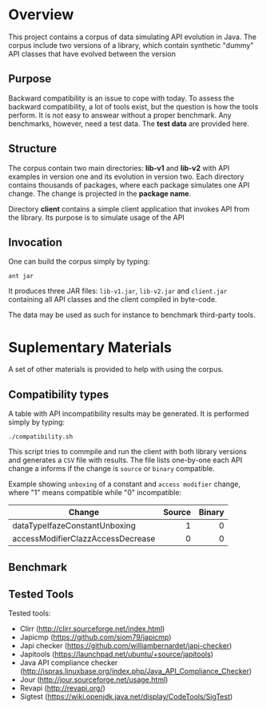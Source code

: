 # Overview

This project contains a corpus of data simulating API evolution in Java. The corpus include two versions of a library, which contain synthetic "dummy" API classes that have evolved between the version

## Purpose

Backward compatibility is an issue to cope with today. To assess the backward compatibility, a lot of tools exist, but the question is how the tools perform. It is not easy to answear without a proper benchmark. Any benchmarks, however, need a test data. The **test data** are provided here. 

## Structure

The corpus contain two main directories:  **lib-v1** and **lib-v2** with API examples in version one and its evolution in version two. Each directory contains thousands of packages, where each package simulates one API change. The change is projected in the **package name**. 

Directory **client** contains a simple client application that invokes API from the library. Its purpose is to simulate usage of the API

## Invocation

One can build the corpus simply by typing:
```
ant jar
```
It produces three JAR files: `lib-v1.jar`, `lib-v2.jar` and  `client.jar` containing all API classes and the client compiled in byte-code.

The data  may be used as such for instance to benchmark third-party tools. 

# Suplementary Materials

A set of other materials is provided to help with using the corpus. 

## Compatibility types

A table with API incompatibility results may be generated. It is performed simply by typing:

```
./compatibility.sh
```

This script tries to commpile and run the client with both library versions and generates a `CSV` file with results. The file lists one-by-one each API change a informs if the change is `source` or `binary` compatible. 

Example showing `unboxing` of a constant and `access modifier`  change, where "1" means compatible while "0" incompatible:

| Change        | Source           | Binary  |
| ------------- |-------------:| -----:|
| dataTypeIfazeConstantUnboxing          | 1    | 0 |
| accessModifierClazzAccessDecrease      | 0    |   0 |



## Benchmark

## Tested Tools

Tested tools:
- Clirr (http://clirr.sourceforge.net/index.html)
- Japicmp (https://github.com/siom79/japicmp)
- Japi checker (https://github.com/williambernardet/japi-checker)
- Japitools (https://launchpad.net/ubuntu/+source/japitools)
- Java API compliance checker (http://ispras.linuxbase.org/index.php/Java_API_Compliance_Checker)
- Jour (http://jour.sourceforge.net/usage.html)
- Revapi (http://revapi.org/)
- Sigtest (https://wiki.openjdk.java.net/display/CodeTools/SigTest)
